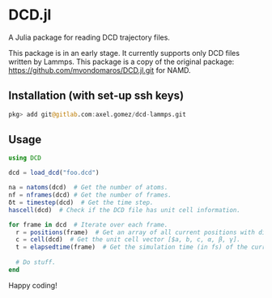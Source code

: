 # DCD.jl
A Julia package for reading DCD trajectory files.

This package is in an early stage. It currently supports only DCD files written by Lammps. This package is a copy of the original package: https://github.com/mvondomaros/DCD.jl.git for NAMD.

## Installation (with set-up ssh keys)

````julia
pkg> add git@gitlab.com:axel.gomez/dcd-lammps.git
````

## Usage

````julia
using DCD

dcd = load_dcd("foo.dcd")

na = natoms(dcd)  # Get the number of atoms.
nf = nframes(dcd) # Get the number of frames.
δt = timestep(dcd)  # Get the time step.
hascell(dcd)  # Check if the DCD file has unit cell information.

for frame in dcd  # Iterate over each frame.
  r = positions(frame)  # Get an array of all current positions with dimensions (3, na).
  c = cell(dcd)  # Get the unit cell vector [$a, b, c, α, β, γ].
  t = elapsedtime(frame)  # Get the simulation time (in fs) of the current frame.
  
  # Do stuff.
end
````

Happy coding!
